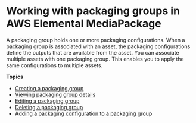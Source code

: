 # Working with packaging groups in AWS Elemental MediaPackage<a name="pkg-group"></a>

A packaging group holds one or more packaging configurations\. When a packaging group is associated with an asset, the packaging configurations define the outputs that are available from the asset\. You can associate multiple assets with one packaging group\. This enables you to apply the same configurations to multiple assets\.

**Topics**
+ [Creating a packaging group](pkg-group-create.md)
+ [Viewing packaging group details](pkg-group-view.md)
+ [Editing a packaging group](pkg-group-edit.md)
+ [Deleting a packaging group](pkg-group-delete.md)
+ [Adding a packaging configuration to a packaging group](pkg-group-add-cfig.md)